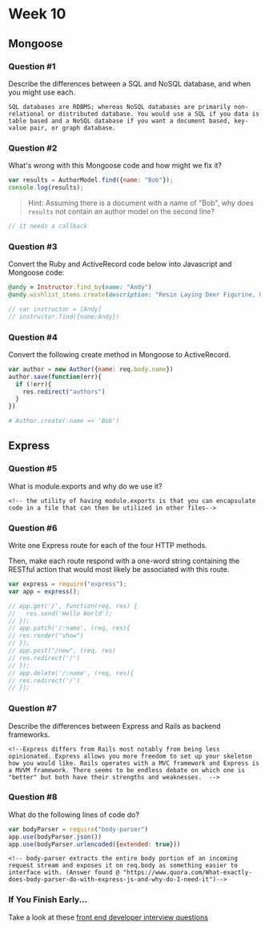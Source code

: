# Week 10

## Mongoose

### Question #1

Describe the differences between a SQL and NoSQL database, and when you might use each.

```text
SQL databases are RDBMS; whereas NoSQL databases are primarily non-relational or distributed database. You would use a SQL if you data is table based and a NoSQL database if you want a document based, key-value pair, or graph database.
```

### Question #2

What's wrong with this Mongoose code and how might we fix it?

```js
var results = AuthorModel.find({name: "Bob"});
console.log(results);
```

> Hint: Assuming there is a document with a name of "Bob", why does `results` not contain an author model on the second line?

```js
// it needs a callback
```

### Question #3

Convert the Ruby and ActiveRecord code below into Javascript and Mongoose code:

```rb
@andy = Instructor.find_by(name: "Andy")
@andy.wishlist_items.create(description: "Resin Laying Deer Figurine, Gold")
```

```js
// var instructor = [Andy]
// instructor.find({name:Andy})
```

### Question #4

Convert the following create method in Mongoose to ActiveRecord.

```js
var author = new Author({name: req.body.name})
author.save(function(err){
  if (!err){
    res.redirect("authors")
  }
})
```

```rb
# Author.create(:name => 'Bob')
```

## Express

### Question #5

What is module.exports and why do we use it?

```text
<!-- the utility of having module.exports is that you can encapsulate code in a file that can then be utilized in other files-->
```

### Question #6

Write one Express route for each of the four HTTP methods.

Then, make each route respond with a one-word string containing the RESTful action that would most likely be associated with this route.

```js
var express = require("express");
var app = express();

// app.get('/', function(req, res) {
//   res.send('Hello World');
// });
// app.patch('/:name', (req, res){
// res.render("show")
// });
// app.post("/new", (req, res)
// res.redirect('/')
// });
// app.delete('/:name', (req, res){
// res.redirect('/')
// });

```

### Question #7

Describe the differences between Express and Rails as backend frameworks.

```text
<!--Express differs from Rails most notably from being less opinionated. Express allows you more freedom to set up your skeleton how you would like. Rails operates with a MVC framework and Express is a MVVM framework. There seems to be endless debate on which one is "better" but both have their strengths and weaknesses.  -->
```

### Question #8

What do the following lines of code do?

```js
var bodyParser = require("body-parser")
app.use(bodyParser.json())
app.use(bodyParser.urlencoded({extended: true}))
```

```text
<!-- body-parser extracts the entire body portion of an incoming request stream and exposes it on req.body as something easier to interface with. (Answer found @ "https://www.quora.com/What-exactly-does-body-parser-do-with-express-js-and-why-do-I-need-it")-->
```

### If You Finish Early...

Take a look at these [front end developer interview questions](https://github.com/h5bp/Front-end-Developer-Interview-Questions/blob/master/README.md)
